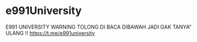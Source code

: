 # e991University
E991 UNIVERSITY  WARNING TOLONG DI BACA DIBAWAH JADI GAK TANYA” ULANG !!  https://t.me/e991university
